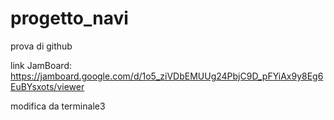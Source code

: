 # progetto_navi
prova di github

link JamBoard:
https://jamboard.google.com/d/1o5_ziVDbEMUUg24PbjC9D_pFYiAx9y8Eg6EuBYsxots/viewer

modifica da terminale3
